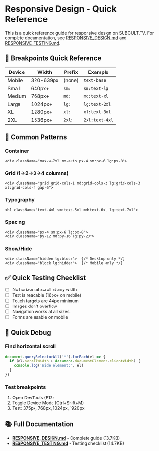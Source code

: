 # Responsive Design - Quick Reference

This is a quick reference guide for responsive design on SUBCULT.TV. For complete documentation, see [RESPONSIVE_DESIGN.md](RESPONSIVE_DESIGN.md) and [RESPONSIVE_TESTING.md](RESPONSIVE_TESTING.md).

## 📱 Breakpoints Quick Reference

| Device | Width     | Prefix | Example        |
| ------ | --------- | ------ | -------------- |
| Mobile | 320-639px | (none) | `text-base`    |
| Small  | 640px+    | `sm:`  | `sm:text-lg`   |
| Medium | 768px+    | `md:`  | `md:text-xl`   |
| Large  | 1024px+   | `lg:`  | `lg:text-2xl`  |
| XL     | 1280px+   | `xl:`  | `xl:text-3xl`  |
| 2XL    | 1536px+   | `2xl:` | `2xl:text-4xl` |

## 🎨 Common Patterns

### Container

```tsx
<div className="max-w-7xl mx-auto px-4 sm:px-6 lg:px-8">
```

### Grid (1→2→3→4 columns)

```tsx
<div className="grid grid-cols-1 md:grid-cols-2 lg:grid-cols-3 xl:grid-cols-4 gap-6">
```

### Typography

```tsx
<h1 className="text-4xl sm:text-5xl md:text-6xl lg:text-7xl">
```

### Spacing

```tsx
<div className="px-4 sm:px-6 lg:px-8">
<div className="py-12 md:py-16 lg:py-20">
```

### Show/Hide

```tsx
<div className="hidden lg:block">  {/* Desktop only */}
<div className="block lg:hidden">  {/* Mobile only */}
```

## ✅ Quick Testing Checklist

- [ ] No horizontal scroll at any width
- [ ] Text is readable (16px+ on mobile)
- [ ] Touch targets are 44px minimum
- [ ] Images don't overflow
- [ ] Navigation works at all sizes
- [ ] Forms are usable on mobile

## 🔧 Quick Debug

### Find horizontal scroll

```javascript
document.querySelectorAll('*').forEach(el => {
  if (el.scrollWidth > document.documentElement.clientWidth) {
    console.log('Wide element:', el)
  }
})
```

### Test breakpoints

1. Open DevTools (F12)
2. Toggle Device Mode (Ctrl+Shift+M)
3. Test: 375px, 768px, 1024px, 1920px

## 📚 Full Documentation

- **[RESPONSIVE_DESIGN.md](RESPONSIVE_DESIGN.md)** - Complete guide (13.7KB)
- **[RESPONSIVE_TESTING.md](RESPONSIVE_TESTING.md)** - Testing checklist (14.7KB)
